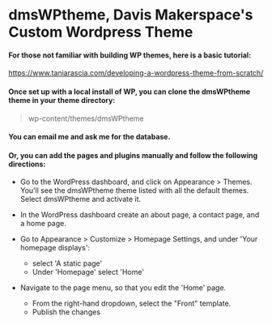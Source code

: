 
# dmsWPtheme, Davis Makerspace's Custom Wordpress Theme

#### For those not familiar with building WP themes, here is a basic tutorial:
https://www.taniarascia.com/developing-a-wordpress-theme-from-scratch/

#### Once set up with a local install of WP, you can clone the dmsWPtheme theme in your theme directory:
> wp-content/themes/dmsWPtheme

#### You can email me and ask me for the database.

#### Or, you can add the pages and plugins manually and follow the following directions:

* Go to the WordPress dashboard, and click on Appearance > Themes. You’ll see the dmsWPtheme theme listed with all the default themes. Select dmsWPtheme and activate it.

* In the WordPress dashboard create an about page, a contact page, and a home page.

* Go to Appearance > Customize > Homepage Settings, and under 'Your homepage displays':
  * select 'A static page'
  * Under 'Homepage' select 'Home'

* Navigate to the page menu, so that you edit the 'Home' page.
  * From the right-hand dropdown, select the "Front" template.
  * Publish the changes
